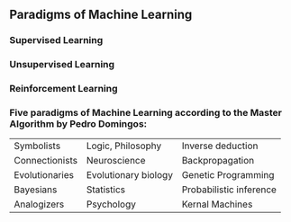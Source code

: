 ## Paradigms of Machine Learning 

### Supervised Learning

### Unsupervised Learning

### Reinforcement Learning

### Five paradigms of Machine Learning according to the Master Algorithm by Pedro Domingos:

|                 |                      |                          |
| -----------     | -----------          | --------------           |
| Symbolists      | Logic, Philosophy    | Inverse deduction        | 
| Connectionists  | Neuroscience         | Backpropagation          | 
| Evolutionaries  | Evolutionary biology | Genetic Programming      | 
| Bayesians       | Statistics           | Probabilistic inference  |   
| Analogizers     | Psychology           | Kernal Machines          | 


